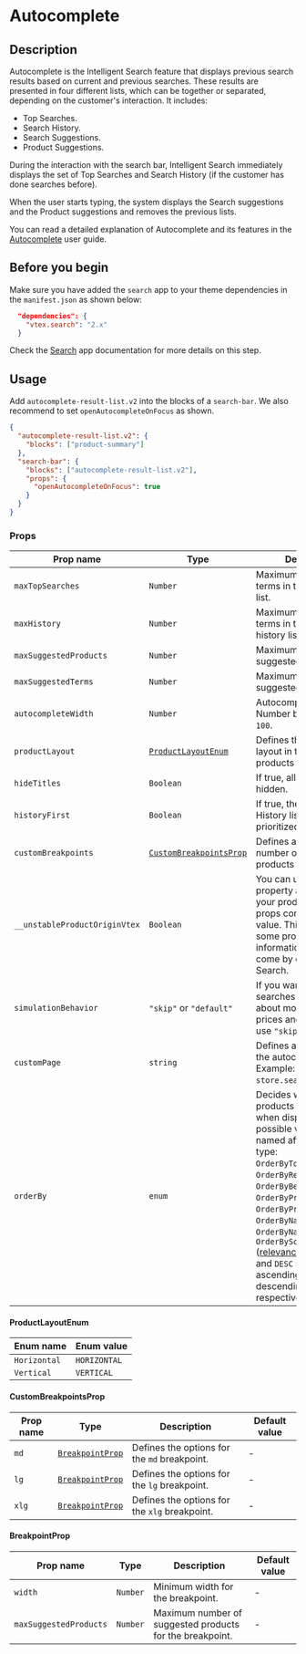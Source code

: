 # Autocomplete

## Description

Autocomplete is the Intelligent Search feature that displays previous search results based on current and previous searches. These results are presented in four different lists, which can be together or separated, depending on the customer's interaction. It includes:

- Top Searches.
- Search History.
- Search Suggestions.
- Product Suggestions.

During the interaction with the search bar, Intelligent Search immediately displays the set of Top Searches and Search History (if the customer has done searches before).

When the user starts typing, the system displays the Search suggestions and the Product suggestions and removes the previous lists.

You can read a detailed explanation of Autocomplete and its features in the [Autocomplete](https://help.vtex.com/tracks/vtex-intelligent-search--19wrbB7nEQcmwzDPl1l4Cb/4gXFsEWjF7QF7UtI2GAvhL) user guide.

## Before you begin

Make sure you have added the `search` app to your theme dependencies in the `manifest.json` as shown below:

```json
  "dependencies": {
    "vtex.search": "2.x"
  }
```

Check the [Search](https://developers.vtex.com/docs/apps/vtex.search) app documentation for more details on this step.

## Usage

Add `autocomplete-result-list.v2` into the blocks of a `search-bar`. We also recommend to set `openAutocompleteOnFocus` as shown.

```json
{
  "autocomplete-result-list.v2": {
    "blocks": ["product-summary"]
  },
  "search-bar": {
    "blocks": ["autocomplete-result-list.v2"],
    "props": {
      "openAutocompleteOnFocus": true
    }
  }
}
```

### Props

| Prop name | Type | Description | Default value |
| - | - | - | - |
| `maxTopSearches` | `Number` | Maximum number of terms in the top searches list. | `10` |
| `maxHistory` | `Number` | Maximum number of terms in the search history list. | `5` |
| `maxSuggestedProducts` | `Number` | Maximum number of suggested products. | `3` |
| `maxSuggestedTerms` | `Number` | Maximum number of suggested terms. | `3` |
| `autocompleteWidth` | `Number` | Autocomplete width. Number between `0` and `100`. | - |
| `productLayout` | [`ProductLayoutEnum`](#productlayoutenum) | Defines the product layout in the suggested products list. | - |
| `hideTitles` | `Boolean` | If true, all the titles will be hidden. | `false` |
| `historyFirst` | `Boolean` | If true, the Search History list will be prioritized. | `false` |
| `customBreakpoints` | [`CustomBreakpointsProp`](#custombreakpointsprop) | Defines a maximum number of suggested products by breakpoints. | -             |
| `__unstableProductOriginVtex` | `Boolean` | You can use this property as `true` if any of your product-summary props come with a `null` value. This is because some product information does not come by default in the Search. | `false` |
| `simulationBehavior` | `"skip"` or `"default"` | If you want faster searches and do not care about most up to date prices and promotions, use `"skip"` value. | `default` |
| `customPage` | `string` | Defines a custom page to the autocomplete links. Example: `store.search.custom`. |  `store.search` |
| `orderBy` | `enum` | Decides which order products must follow when displayed. The possible values are named after the order type: `OrderByTopSaleDESC`, `OrderByReleaseDateDESC`, `OrderByBestDiscountDESC`, `OrderByPriceDESC`, `OrderByPriceASC`, `OrderByNameASC`, `OrderByNameDESC` or `OrderByScoreDESC` ([relevance Score](https://help.vtex.com/en/tutorial/how-does-the-score-field-work--1BUZC0mBYEEIUgeQYAKcae)). `ASC` and `DESC` stand for ascending order and descending order, respectively. | `OrderByScoreDESC` |

#### ProductLayoutEnum

| Enum name    | Enum value   |
| ------------ | ------------ |
| `Horizontal` | `HORIZONTAL` |
| `Vertical`   | `VERTICAL`   |

#### CustomBreakpointsProp

| Prop name | Type | Description | Default value |
| - | - | - | - |
| `md` | [`BreakpointProp`](#breakpointprop) | Defines the options for the `md` breakpoint.  | - |
| `lg` | [`BreakpointProp`](#breakpointprop) | Defines the options for the `lg` breakpoint. | - |
| `xlg` | [`BreakpointProp`](#breakpointprop) | Defines the options for the `xlg` breakpoint. | - |

#### BreakpointProp

| Prop name | Type | Description | Default value |
| - | - | - | - |
| `width` | `Number` | Minimum width for the breakpoint. | - |
| `maxSuggestedProducts` | `Number` | Maximum number of suggested products for the breakpoint. | - |
